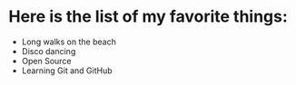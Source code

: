 # Here is the list of my favorite things:
- Long walks on the beach
- Disco dancing
- Open Source
- Learning Git and GitHub
